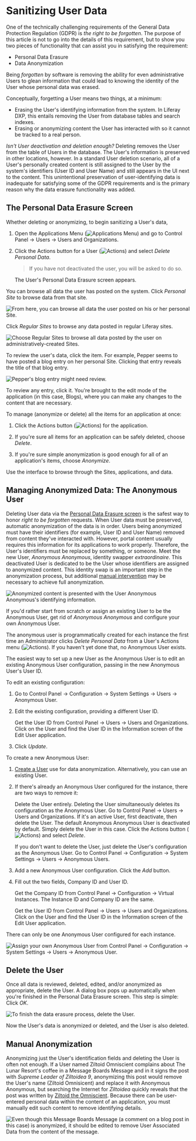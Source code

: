 # Sanitizing User Data

One of the technically challenging requirements of the General Data Protection Regulation (GDPR) is _the right to be forgotten_. The purpose of this article is not to go into the details of this requirement, but to show you two pieces of functionality that can assist you in satisfying the requirement:

- Personal Data Erasure 
- Data Anonymization

Being _forgotten_ by software is removing the ability for even administrative Users to glean information that could lead to knowing the identity of the User whose personal data was erased.

Conceptually, forgetting a User means two things, at a minimum:

* Erasing the User's identifying information from the system. In Liferay DXP, this  entails removing the User from database tables and search indexes.
* Erasing or anonymizing content the User has interacted with so it cannot be tracked to a real person.

_Isn't User deactivation and deletion enough?_
Deleting removes the User from the table of Users in the database. The User's information is preserved in other locations, however. In a standard User deletion scenario, all of a User's personally created content is still assigned to the User by the system's identifiers (User ID and User Name) and still appears in the UI next to the content. This unintentional preservation of user-identifying data is inadequate for satisfying some of the GDPR requirements and is the primary reason why the data erasure functionality was added.

## The Personal Data Erasure Screen

Whether deleting or anonymizing, to begin sanitizing a User's data,

1. Open the Applications Menu (![Applications Menu](../../images/icon-applications-menu.png)) and go to Control Panel &rarr; Users &rarr; Users and Organizations.

1. Click the Actions button for a User (![Actions](../../images/icon-actions.png)) and select *Delete Personal Data*.

   > If you have not deactivated the user, you will be asked to do so.

   The User's Personal Data Erasure screen appears.

You can browse all data the user has posted on the system. Click *Personal Site* to browse data from that site.

![From here, you can browse all data the user posted on his or her personal Site.](./sanitizing-user-data/images/users-data-erasure-personal.png)

Click *Regular Sites* to browse any data posted in regular Liferay sites.

![Choose Regular Sites to browse all data posted by the user on administratively-created Sites.](./sanitizing-user-data/images/users-data-erasure-regular.png)

To review the user's data, click the item. For example, Pepper seems to have posted a blog entry on her personal Site. Clicking that entry reveals the title of that blog entry.

![Pepper's blog entry might need review.](./sanitizing-user-data/images/users-data-erasure-blog.png)

To review any entry, click it. You're brought to the edit mode of the application (in this case, Blogs), where you can make any changes to the content that are necessary. 

To manage (anonymize or delete) all the items for an application at once: 

1. Click the Actions button (![Actions](./sanitizing-user-data/images/icon-actions.png)) for the application.

1. If you're sure all items for an application can be safely deleted, choose *Delete*. 

1. If you're sure simple anonymization is good enough for all of an application's items, choose *Anonymize*.

Use the interface to browse through the Sites, applications, and data. 

## Managing Anonymized Data: The Anonymous User

Deleting User data via the [Personal Data Erasure screen](#the-personal-data-erasure-screen) is the safest way to honor _right to be forgotten_ requests. When User data must be preserved, automatic anonymization of the data is in order. Users being anonymized must have their identifiers (for example, User ID and User Name) removed from content they've interacted with. However, portal content usually requires this information for its applications to work properly. Therefore, the User's identifiers must be replaced by something, or someone. Meet the new User, *Anonymous Anonymous*, identity swapper *extraordinaire*. This deactivated User is dedicated to be the User whose identifiers are assigned to anonymized content. This identity swap is an important step in the anonymization process, but additional [manual intervention](#manual-anonymization) may be necessary to achieve full anonymization.

![Anonymized content is presented with the User Anonymous Anonymous's identifying information.](./intro/images/users-anonymized-content.png)

If you'd rather start from scratch or assign an existing User to be the Anonymous User, get rid of *Anonymous Anonymous* and configure your own Anonymous User.

The anonymous user is programmatically created for each instance the first time an Administrator clicks *Delete Personal Data* from a User's Actions menu (![Actions](./intro/images/icon-actions.png)). If you haven't yet done that, no Anonymous User exists.

The easiest way to set up a new User as the Anonymous User is to edit an existing Anonymous User configuration, passing in the new Anonymous User's User ID. 

To edit an existing configuration:

1. Go to Control Panel &rarr; Configuration &rarr; System Settings &rarr; Users &rarr; Anonymous User.

1. Edit the existing configuration, providing a different User ID.

   Get the User ID from Control Panel &rarr; Users &rarr; Users and Organizations. Click on the User and find the User ID in the Information screen of the Edit User application.

1. Click *Update*.

To create a new Anonymous User:

1. [Create a User](/docs/7-2/user/-/knowledge_base/u/adding-editing-and-deleting-users#adding-users) use for data anonymization. Alternatively, you can use an existing User.

1. If there's already an Anonymous User configured for the instance, there are two ways to remove it: 
 
   Delete the User entirely. Deleting the User simultaneously deletes its configuration as the Anonymous User. Go to Control Panel &rarr; Users &rarr; Users and Organizations. If it's an active User, first deactivate, then delete the User. The default Anonymous Anonymous User is deactivated by default. Simply delete the User in this case. Click the Actions button (![Actions](./intro/images/icon-actions.png)) and select *Delete*.

   If you don't want to delete the User, just delete the User's configuration as the Anonymous User. Go to Control Panel &rarr; Configuration &rarr; System Settings &rarr; Users &rarr; Anonymous Users.

1. Add a new Anonymous User configuration. Click the *Add* button.

1. Fill out the two fields, Company ID and User ID. 

   Get the Company ID from Control Panel &rarr; Configuration &rarr; Virtual Instances. The Instance ID and Company ID are the same.

   Get the User ID from Control Panel &rarr; Users &rarr; Users and Organizations. Click on the User and find the User ID in the Information screen of the Edit User application.

There can only be one Anonymous User configured for each instance.

![Assign your own Anonymous User from Control Panel &rarr; Configuration &rarr; System Settings &rarr; Users &rarr; Anonymous User.](./intro/images/users-anonymous-config.png)

## Delete the User

Once all data is reviewed, deleted, edited, and/or anonymized as appropriate, delete the User. A dialog box pops up automatically when you're finished in the Personal Data Erasure screen. This step is simple: Click *OK*.

![To finish the data erasure process, delete the User.](./sanitizing-user-data/images/users-delete-user.png)

Now the User's data is anonymized or deleted, and the User is also deleted.


## Manual Anonymization

Anonymizing just the User's identification fields and deleting the User is often not enough. If a User named Ziltoid Omniscient complains about The Lunar Resort's coffee in a Message Boards Message and in it signs the post with _Supreme Leader of Ziltoidea 9_, anonymizing this post would remove the User's name (Ziltoid Omnisicent) and replace it with Anonymous Anonymous, but searching the Internet for _Ziltoidea_ quickly reveals that the post was written by [Ziltoid the Omniscient](https://en.wikipedia.org/wiki/Ziltoid_the_Omniscient). Because there can be user-entered personal data within the content of an application, you must manually edit such content to remove identifying details. 

![Even though this Message Boards Message (a comment on a blog post in this case) is anonymized, it should be edited to remove User Associated Data from the content of the message.](./intro/images/users-partial-anonymization.png)

